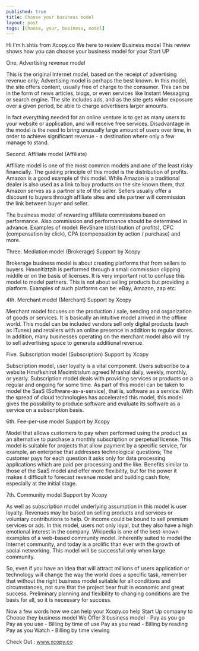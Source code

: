 ```yaml
---
published: true
title: Choose your business model
layout: post
tags: [Choose, your, business, model]
---
```

Hi I'm h.shtis from Xcopy.co 
We here to review Business model 
This review shows how you can choose your business model 
for your Start UP 

One. Advertising revenue model 

This is the original Internet model, based on the receipt of advertising revenue only; Advertising model is perhaps the best known. In this model, the site offers content, usually free of charge to the consumer. This can be in the form of news articles, blogs, or even services like Instant Messaging or search engine. The site includes ads, and as the site gets wider exposure over a given period, be able to charge advertisers larger amounts. 

In fact everything needed for an online venture is to get as many users to your website or application, and will receive free services. Disadvantage in the model is the need to bring unusually large amount of users over time, in order to achieve significant revenue - a destination where only a few manage to stand. 

Second. Affiliate model (Affiliate) 

Affiliate model is one of the most common models and one of the least risky financially. The guiding principle of this model is the distribution of profits. Amazon is a good example of this model. While Amazon is a traditional dealer is also used as a link to buy products on the site known them, that Amazon serves as a partner site of the seller. Sellers usually offer a discount to buyers through affiliate sites and site partner will commission the link between buyer and seller. 

The business model of rewarding affiliate commissions based on performance. Also commission and performance should be determined in advance. Examples of model: RevShare (distribution of profits), CPC (compensation by click), CPA (compensation by action / purchase) and more. 

Three. Mediation model (Brokerage) Support by Xcopy 

Brokerage business model is about creating platforms that from sellers to buyers. Hmonitiztzih is performed through a small commission clipping middle or on the basis of licenses. It is very important not to confuse this model to model partners. This is not about selling products but providing a platform. Examples of such platforms can be: eBay, Amazon, zap etc. 

4th. Merchant model (Merchant) Support by Xcopy

Merchant model focuses on the production / sale, sending and organization of goods or services. It is basically an intuitive model arrived in the offline world. This model can be included vendors sell only digital products (such as iTunes) and retailers with an online presence in addition to regular stores. In addition, many businesses operating on the merchant model also will try to sell advertising space to generate additional revenue. 

Five. Subscription model (Subscription) Support by Xcopy

Subscription model, user loyalty is a vital component. Users subscribe to a website Hmsfkshirot Msoimbtslum agreed Mrashal daily, weekly, monthly, or yearly. Subscription model deals with providing services or products on a regular and ongoing for some time. As part of this model can be taken to model the SaaS (Software-as-a-service), that is, software as a service. With the spread of cloud technologies has accelerated this model, this model gives the possibility to produce software and evaluate its software as a service on a subscription basis. 

6th. Fee-per-use model Support by Xcopy

Model that allows customers to pay when performed using the product as an alternative to purchase a monthly subscription or perpetual license. This model is suitable for projects that allow payment by a specific service, for example, an enterprise that addresses technological questions; The customer pays for each question it asks only for data processing applications which are paid per processing and the like. Benefits similar to those of the SaaS model and offer more flexibility, but for the power it makes it difficult to forecast revenue model and building cash flow, especially at the initial stage. 

7th. Community model Support by Xcopy

As well as subscription model underlying assumption in this model is user loyalty. Revenues may be based on selling products and services or voluntary contributions to help. Or income could be bound to sell premium services or ads. In this model, users not only loyal, but they also have a high emotional interest in the company. Wikipedia is one of the best-known examples of a web-based community model. Inherently suited to model the Internet community, and today is a prolific than ever with the growth of social networking. This model will be successful only when large community. 

So, even if you have an idea that will attract millions of users application or technology will change the way the world does a specific task, remember that without the right business model suitable for all conditions and circumstances, not sure that the project bear fruit in economic and great success. Preliminary planning and flexibility to changing conditions are the basis for all, so it is necessary for success.

Now a few words how we can help your 
Xcopy.co help Start Up company to Choose  they business model 
We Offer 3 business model - Pay as you go
Pay as you use - Billing by time of use 
Pay as you read - Billing by reading 
Pay as you Watch - Billing by time viewing

Check Out : www.xcopy.co 
